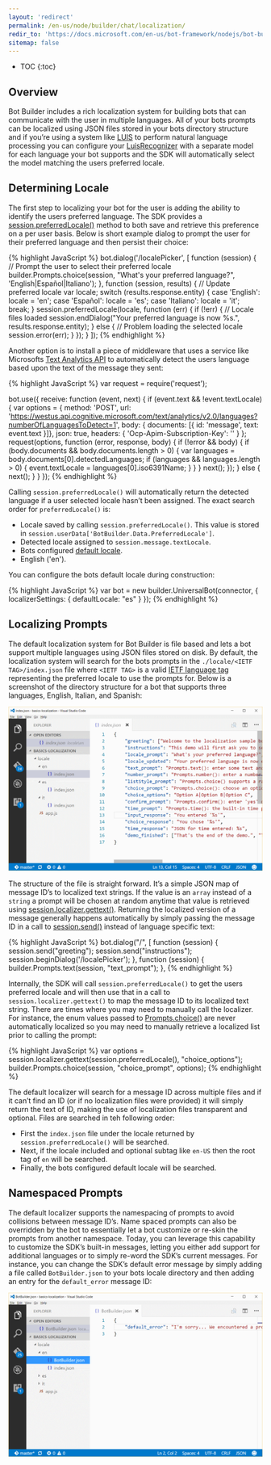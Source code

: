 ```yaml
---
layout: 'redirect'
permalink: /en-us/node/builder/chat/localization/
redir_to: 'https://docs.microsoft.com/en-us/bot-framework/nodejs/bot-builder-nodejs-localization'
sitemap: false
---
```


* TOC
{:toc}

## Overview
Bot Builder includes a rich localization system for building bots that can communicate with the user in multiple languages.  All of your bots prompts can be localized using JSON files stored in your bots directory structure and if you’re using a system like [LUIS](https://luis.ai) to perform natural language processing you can configure your [LuisRecognizer](/en-us/node/builder/chat-reference/classes/_botbuilder_d_.luisrecognizer) with a separate model for each language your bot supports and the SDK will automatically select the model matching the users preferred locale.

## Determining Locale
The first step to localizing your bot for the user is adding the ability to identify the users preferred language.  The SDK provides a [session.preferredLocale()](/en-us/node/builder/chat-reference/classes/_botbuilder_d_.session#preferredlocale) method to both save and retrieve this preference on a per user basis.  Below is short example dialog to prompt the user for their preferred language and then persist their choice:

{% highlight JavaScript %}
bot.dialog('/localePicker', [
    function (session) {
        // Prompt the user to select their preferred locale
        builder.Prompts.choice(session, "What's your preferred language?", 'English|Español|Italiano');
    },
    function (session, results) {
        // Update preferred locale
        var locale;
        switch (results.response.entity) {
            case 'English':
                locale = 'en';
            case 'Español':
                locale = 'es';
            case 'Italiano':
                locale = 'it';
                break;
        }
        session.preferredLocale(locale, function (err) {
            if (!err) {
                // Locale files loaded
                session.endDialog("Your preferred language is now %s.", results.response.entity);
            } else {
                // Problem loading the selected locale
                session.error(err);
            }
        });
    }
]);
{% endhighlight %}

Another option is to install a piece of middleware that uses a service like Microsofts [Text Analytics API](https://www.microsoft.com/cognitive-services/en-us/text-analytics-api) to automatically detect the users language based upon the text of the message they sent:

{% highlight JavaScript %}
var request = require('request');

bot.use({
    receive: function (event, next) {
        if (event.text && !event.textLocale) {
            var options = {
                method: 'POST',
                url: 'https://westus.api.cognitive.microsoft.com/text/analytics/v2.0/languages?numberOfLanguagesToDetect=1',
                body: { documents: [{ id: 'message', text: event.text }]},
                json: true,
                headers: {
                    'Ocp-Apim-Subscription-Key': '<YOUR API KEY>'
                }
            };
            request(options, function (error, response, body) {
                if (!error && body) {
                    if (body.documents && body.documents.length > 0) {
                        var languages = body.documents[0].detectedLanguages;
                        if (languages && languages.length > 0) {
                            event.textLocale = languages[0].iso6391Name;
                        }
                    }
                }
                next();
            });
        } else {
            next();
        }
    }
});
{% endhighlight %}

Calling `session.preferredLocale()` will automatically return the detected language if a user selected locale hasn’t been assigned.  The exact search order for `preferredLocale()` is:

* Locale saved by calling `session.preferredLocale()`. This value is stored in `session.userData['BotBuilder.Data.PreferredLocale']`.
* Detected locale assigned to `session.message.textLocale`.
* Bots configured [default locale](/en-us/node/builder/chat-reference/interfaces/_botbuilder_d_.iuniversalbotsettings#localizersettings).
* English ('en').

You can configure the bots default locale during construction:

{% highlight JavaScript %}
var bot = new builder.UniversalBot(connector, {
    localizerSettings: { 
        defaultLocale: "es" 
    }
});
{% endhighlight %}

## Localizing Prompts
The default localization system for Bot Builder is file based and lets a bot support multiple languages using JSON files stored on disk.  By default, the localization system will search for the bots prompts in the `./locale/<IETF TAG>/index.json` file where `<IETF TAG>` is a valid [IETF language tag](https://en.wikipedia.org/wiki/IETF_language_tag) representing the preferred locale to use the prompts for.  Below is a screenshot of the directory structure for a bot that supports three languages, English, Italian, and Spanish:   

![Locale Directory Structure](/en-us/images/builder/locale-dir.png)

The structure of the file is straight forward. It’s a simple JSON map of message ID’s to localized text strings.  If the value is an `array` instead of a `string` a prompt will be chosen at random anytime that value is retrieved using [session.localizer.gettext()](/en-us/node/builder/chat-reference/interfaces/_botbuilder_d_.ilocalizer#gettext). Returning the localized version of a message generally happens automatically by simply passing the message ID in a call to [session.send()](/en-us/node/builder/chat-reference/classes/_botbuilder_d_.session#send) instead of language specific text:

{% highlight JavaScript %}
bot.dialog("/", [
    function (session) {
        session.send("greeting");
        session.send("instructions");
        session.beginDialog('/localePicker');
    },
    function (session) {
        builder.Prompts.text(session, "text_prompt");
    },
{% endhighlight %}

Internally, the SDK will call `session.preferredLocale()` to get the users preferred locale and will then use that in a call to `session.localizer.gettext()` to map the message ID to its localized text string.  There are times where you may need to manually call the localizer. For instance, the enum values passed to [Prompts.choice()](/en-us/node/builder/chat-reference/classes/_botbuilder_d_.prompts#choice) are never automatically localized so you may need to manually retrieve a localized list prior to calling the prompt:

{% highlight JavaScript %}
    var options = session.localizer.gettext(session.preferredLocale(), "choice_options");
    builder.Prompts.choice(session, "choice_prompt", options);
{% endhighlight %}

The default localizer will search for a message ID across multiple files and if it can’t find an ID (or if no localization files were provided) it will simply return the text of ID, making the use of localization files transparent and optional.  Files are searched in teh following order:

* First the `index.json` file under the locale returned by `session.preferredLocale()` will be searched.
* Next, if the locale included and optional subtag like `en-US` then the root tag of `en` will be searched.
* Finally, the bots configured default locale will be searched.

## Namespaced Prompts
The default localizer supports the namespacing of prompts to avoid collisions between message ID’s.  Name spaced prompts can also be overridden by the bot to essentially let a bot customize or re-skin the prompts from another namespace.  Today, you can leverage this capability to customize the SDK’s built-in messages, letting you either add support for additional languages or to simply re-word the SDK’s current messages.  For instance, you can change the SDK’s default error message by simply adding a file called `BotBuilder.json` to your bots locale directory and then adding an entry for the `default_error` message ID:
 
![Locale Namespacing](/en-us/images/builder/locale-namespacing.png)
